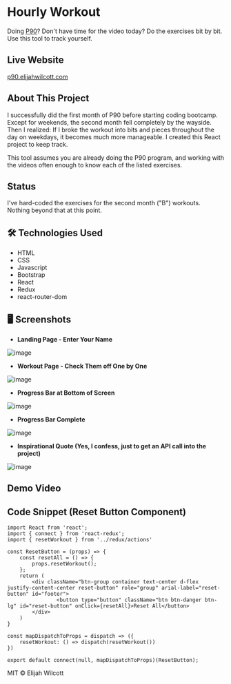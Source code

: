 # Hourly Workout

Doing [P90](https://www.beachbodyondemand.com/programs/p90/workouts)? Don't have time for the video today? Do the exercises bit by bit. Use this tool to track yourself.

## Live Website

[p90.elijahwilcott.com](https://p90.elijahwilcott.com/)

## About This Project

I successfully did the first month of P90 before starting coding bootcamp. Except for weekends, the second month fell completely by the wayside. Then I realized: If I broke the workout into bits and pieces throughout the day on weekdays, it becomes much more manageable. I created this React project to keep track.

This tool assumes you are already doing the P90 program, and working with the videos often enough to know each of the listed exercises.

## Status

I've hard-coded the exercises for the second month ("B") workouts. Nothing beyond that at this point.

## :hammer_and_wrench: Technologies Used

- HTML
- CSS
- Javascript
- Bootstrap
- React
- Redux
- react-router-dom

## 🖥 Screenshots

- **Landing Page - Enter Your Name**  
  
![image](https://raw.githubusercontent.com/ejw773/hourly-workout/main/docs/img/IMG_7255.PNG)
  

- **Workout Page - Check Them off One by One**  
  
![image](https://raw.githubusercontent.com/ejw773/hourly-workout/main/docs/img/IMG_7257.PNG)
  

- **Progress Bar at Bottom of Screen**  
  
![image](https://raw.githubusercontent.com/ejw773/hourly-workout/main/docs/img/IMG_7258.PNG)
  

- **Progress Bar Complete**  
  
![image](https://raw.githubusercontent.com/ejw773/hourly-workout/main/docs/img/IMG_7259.PNG)
 

- **Inspirational Quote (Yes, I confess, just to get an API call into the project)**  
  
![image](https://raw.githubusercontent.com/ejw773/hourly-workout/main/docs/img/IMG_7260.PNG)
  

## Demo Video

## Code Snippet (Reset Button Component)

```
import React from 'react';
import { connect } from 'react-redux';
import { resetWorkout } from '../redux/actions'

const ResetButton = (props) => {
    const resetAll = () => {
        props.resetWorkout();
    };
    return (
        <div className="btn-group container text-center d-flex justify-content-center reset-button" role="group" arial-label="reset-button" id="footer">
                <button type="button" className="btn btn-danger btn-lg" id="reset-button" onClick={resetAll}>Reset All</button>
        </div>
    )
}

const mapDispatchToProps = dispatch => ({
    resetWorkout: () => dispatch(resetWorkout())
})

export default connect(null, mapDispatchToProps)(ResetButton);
```

MIT © Elijah Wilcott

